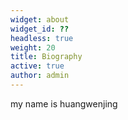 ```yaml
---
widget: about
widget_id: ??
headless: true
weight: 20
title: Biography
active: true
author: admin
---
```

my name is huangwenjing